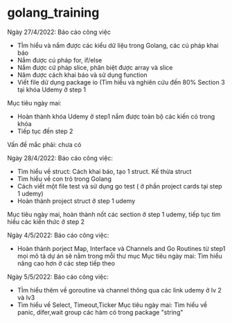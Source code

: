 # golang_training
Ngày 27/4/2022:
Báo cáo công việc
  * TÌm hiểu và nắm được các kiểu dữ liệu trong Golang, các cú pháp khai báo
  * Nắm được cú pháp for, if/else
  * Nắm được cứ pháp slice, phân biệt được array và slice
  * Năm được cách khai báo và sử dụng function
  * Viết file dử dụng package io
  (Tìm hiểu và nghiên cứu đến 80% Section 3 tại khóa Udemy ở step 1
 
Mục tiêu ngày mai:

  * Hoàn thành khóa Udemy ở step1 nắm được toàn bộ các kiến có trong khóa
  * Tiếp tục đến step 2

Vấn đề mắc phải: chưa có

Ngày 28/4/2022:
Báo cáo công việc:
  * Tìm hiểu về struct: Cách khai báo, tạo 1 struct. Kế thừa struct
  * Tìm hiểu về con trỏ trong Golang
  * Cách viết một file test và sử dụng go test ( ở phần project cards tại step 1 udemy)
  * Hoàn thành project struct ở step 1 udemy

Mục tiêu ngày mai, hoàn thành nốt các section ở step 1 udemy, tiếp tục tìm hiểu các kiến thức ở step 2

Ngày 4/5/2022:
Báo cáo công việc:
 * Hoàn thành porject Map, Interface và Channels and Go Routines từ step1 mọi mô tả dự án sẽ nằm trong mỗi thư mục
Mục tiêu ngày mai: Tìm hiểu nâng cao hơn ở các step tiếp theo

Ngày 5/5/2022:
Báo cáo công việc:
 * TÌm hiểu thêm về goroutine và channel thông qua các link udemy ở lv 2 và lv3
 * Tìm hiểu về Select, Timeout,Ticker
Mục tiêu ngày mai: Tìm hiểu về panic, difer,wait group các hàm có trong package "string"
